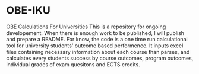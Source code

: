 # OBE-IKU
 OBE Calculations For Universities
This is a repository for ongoing developement. When there is enough work to be published, I will publish and prepare a README. For know, the code is a one time run calculational tool for university students' outcome based performence. It inputs excel files containing necessary information about each course than parses, and calculates every students success by course outcomes, program outcomes, individual grades of exam quesitons and ECTS credits.
